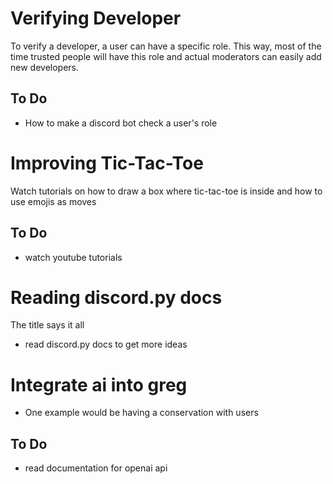 # Verifying Developer
To verify a developer, a user can have a specific role. This way, most of the time trusted people will have this role and actual moderators can easily add new developers. 
## To Do 
- How to make a discord bot check a user's role

# Improving Tic-Tac-Toe 
Watch tutorials on how to draw a box where tic-tac-toe is inside and how to use emojis as moves 
## To Do
- watch youtube tutorials 

# Reading discord.py docs
The title says it all
- read discord.py docs to get more ideas 

# Integrate ai into greg 
- One example would be having a conservation with users 
## To Do
- read documentation for openai api